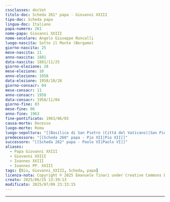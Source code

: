```yaml
---
cssclasses: docVat
titolo-doc: Scheda 261° papa - Giovanni XXIII
tipo-doc: Scheda papa
lingua-doc: Italiano
papa-numero: 261
nome-papa: Giovanni XXIII
nome-secolare: Angelo Giuseppe Roncalli
luogo-nascita: Sotto il Monte (Bergamo)
giorno-nascita: 25
mese-nascita: 11
anno-nascita: 1881
data-nascita: 1881/11/25
giorno-elezione: 28
mese-elezione: 10
anno-elezione: 1958
data-elezione: 1958/10/28
giorno-consacr: 04
mese-consacr: 11
anno-consacr: 1958
data-consacr: 1958/11/04
giorno-fine: 03
mese-fine: 06
anno-fine: 1963
fine-pontificato: 1963/06/03
causa-morte: Decesso
luogo-morte: Roma
luogo-sepoltura: "[[Basilica di San Pietro (Città del Vaticano)|San Pietro]]"
predecessore: "[[Scheda 260° papa - Pio XII|Pio XII]]"
successore: "[[Scheda 262° papa - Paolo VI|Paolo VI]]"
aliases:
  - Papa Giovanni XXIII
  - Giovanni XXIII
  - Ioannes XXIII
  - Ioannes PP. XXIII
tags: [Bio, Giovanni_XXIII, Scheda, papa]
licenza-nota: Copyright © 2025 Emanuele Tinari under Creative Commons BY-NC-SA 4.0 https://creativecommons.org/licenses/by-nc-sa/4.0/
creato: 2025/06/25 13:39:13
modificato: 2025/07/09 23:33:15
---
```


***